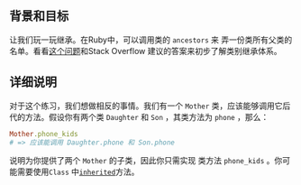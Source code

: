 ##  背景和目标

让我们玩一玩继承。在Ruby中，可以调用类的 `ancestors` 来
弄一份类所有父类的名单。看看[这个问题](http://stackoverflow.com/questions/19045195/understanding-ruby-class-and-ancestors-methods)和Stack Overflow 建议的答案来初步了解类别继承体系。

## 详细说明

对于这个练习，我们想做相反的事情。我们有一个 `Mother` 类，应该能够调用它后代的方法。假设你有两个类 `Daughter` 和 `Son` ，其类方法为 `phone` ，那么：

```ruby
Mother.phone_kids
# => 应该能调用 Daughter.phone 和 Son.phone
```

说明为你提供了两个 `Mother` 的子类，因此你只需实现
类方法 `phone_kids` 。你可能需要使用`Class` 中[`inherited`](https://ruby-doc.org/core-3.1.2/Class.html#method-i-inherited)方法。
